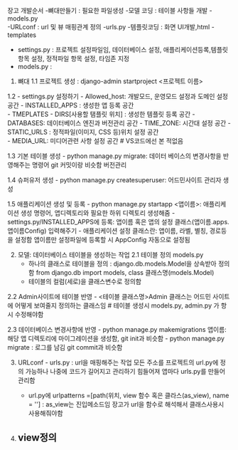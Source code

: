 장고 개발순서
-뼈대만들기 : 필요한 파일생성 
-모델 코딩 : 테이블 사항들 개발 - models.py   
-URLconf : url 및 뷰 매핑관계 정의 -urls.py
-템플릿코딩 : 화면 UI개발,html - templates

- settings.py : 프로젝트 설정파일임, 데이터베이스 설정, 애플리케이션등록,템플릿 항목 설정, 정적파일 항목 설정, 타임존 지정
- models.py : 


1. 뼈대 
1.1 프로젝트 생성 : django-admin startproject <프로젝트 이름>

1.2 - settings.py 설정하기
    - Allowed_host: 개발모드, 운영모드 설정과 도메인 설정 공간
    - INSTALLED_APPS : 생성한 앱 등록 공간  
    - TMEPLATES - DIRS[사용할 탬플릿 위치] : 생성한 템플릿 등록 공간 
    - DATABASES: 데이터베이스 엔진과 버전관리 공간
    - TIME_ZONE: 시간대 설정 공간
    - STATIC_URLS : 정적파일(이미지, CSS 등)위치 설정 공간  
    - MEDIA_URL: 미디어관련 사항 설정 공간 # VS코드에선 본 적없음

1.3 기본 테이블 생성 
    - python manage.py migrate: 데이터 베이스의 변경사항을 반영해주는 명령어 git 커밋이랑 비슷함 버전관리

1.4 슈퍼유저 생성
    - python manage.py createsuperuser: 어드민사이트 관리자 생성

1.5 애플리케이션 생성 및 등록
    - python manage.py startapp <앱이름>: 애플리케이션 생성 명령어,  앱디렉토리와 필요한 하위 디렉토리 생성해줌
    - settings.py/INSTALLED_APPS에 등록: 앱이름 혹은 앱의 설정 클래스(앱이름.apps.앱이름Config) 입력해주기
        - 애플리케이션 설정 클래스란: 앱이름, 라벨, 별칭, 경로등을 설정함 앱이름만 설정파일에 등록할 시 AppConfig 자동으로 설정됨

2. 모델: 데이터베이스 테이블을 생성하는 작업
2.1  테이블 정의 models.py 
    - 하나의 클래스로 테이블을 정의 : django.db.models.Model을 상속받아 정의함 from django.db import models,  class 클래스명(models.Model)
    - 테이블의 컬럼(세로)을 클래스변수로 정의함

2.2 Admin사이트에 테이블 반영
    - <테이블 클래스명>Admin 클래스는 어드민 사이트에 어떻게 보여줄지 정의하는 클래스임
        # 테이블 생성시 models.py, admin.py 가 항시 수정해야함

2.3 데이터베이스 변경사항에 반영
    - python manage.py makemigrations 앱이름: 해당 앱 디렉토리에 마이그레이션을 생성함, git init과 비슷함
    - python manage.py migrate : 로그를 남김 git commit과 비슷함

3. URLconf - urls.py : url을 매핑해주는 작업 모든 주소를 프로젝트의 url.py에 정의 가능하나 나중에 코드가 길어지고 관리하기 힘들어져 앱마다 urls.py를 만들어 관리함

    - url.py에 urlpatterns =[path(위치, view 함수 혹은 클라스(as_view), name = ''] : as_view는 진입메소드임 장고가 url을 함수로 해석해서 클래스사용시 사용해줘야함

4. view정의
    - 






